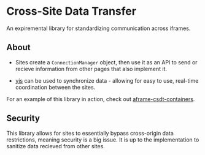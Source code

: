 # Cross-Site Data Transfer

An expiremental library for standardizing communication across iframes.

## About

- Sites create a `ConnectionManager` object, then use it as an API to send or recieve information from other pages that also implement it.

- [yjs](https://github.com/yjs/yjs#readme) can be used to synchronize data - allowing for easy to use, real-time coordination between the sites.

For an example of this library in action, check out [aframe-csdt-containers](https://github.com/anu-xr/aframe-csdt-containers).

## Security

This library allows for sites to essentially bypass cross-origin data restrictions, meaning security is a big issue. It is up to the implementation to sanitize data recieved from other sites.
